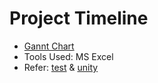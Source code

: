 # Project Timeline
* [Gannt Chart](https://github.com/nuPURohit/LTTS_MiniProject_StepIn/blob/main/1_Requirements/Stepin_MP_Gantt_Chart.xlsx)
* Tools Used: MS Excel
* Refer: [test](https://github.com/nuPURohit/LTTS_MiniProject_StepIn/tree/main/3_Implementation/test) & [unity](https://github.com/nuPURohit/LTTS_MiniProject_StepIn/tree/main/3_Implementation/unity)
